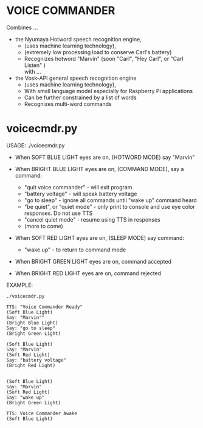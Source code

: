 # VOICE COMMANDER

Combines ...   
- the Nyumaya Hotword speech recognition engine,  
  * (uses machine learning technology),
  * (extremely low processing load to conserve Carl's battery)
  * Recognizes hotword "Marvin" (soon "Carl", "Hey Carl", or "Carl Listen" )   
with ...
- the Vosk-API general speech recognition engine  
  * (uses machine learning technology),
  * With small language model especially for Raspberry Pi applications
  * Can be further constrained by a list of words
  * Recognizes multi-word commands

# voicecmdr.py

USAGE:  ./voicecmdr.py  

- When SOFT BLUE LIGHT eyes are on, (HOTWORD MODE) say "Marvin"  

- When BRIGHT BLUE LIGHT eyes are on, (COMMAND MODE), say a command:  
  * "quit voice commander" - will exit program   
  * "battery voltage" - will speak battery voltage  
  * "go to sleep" - ignore all commands until "wake up" command heard  
  * "be quiet", or "quiet mode" - only print to console and use eye color responses. Do not use TTS
  * "cancel quiet mode" - resume using TTS in responses
  * (more to come)  

- When SOFT RED LIGHT eyes are on, (SLEEP MODE) say command:  
  * "wake up" - to return to command mode  

- When BRIGHT GREEN LIGHT eyes are on, command accepted

- When BRIGHT RED LIGHT eyes are on, command rejected


EXAMPLE:
``` 
./voicecmdr.py

TTS: "Voice Commander Ready"
(Soft Blue Light)
Say: "Marvin""
(Bright Blue Light)
Say: "go to sleep"
(Bright Green Light)

(Soft Blue Light)
Say: "Marvin"
(Soft Red Light)
Say: "battery voltage"
(Bright Red Light)


(Soft Blue Light)
Say: "Marvin"
(Soft Red Light)
Say: "wake up"
(Bright Green Light)

TTS: Voice Commander Awake
(Soft Blue Light)
```

